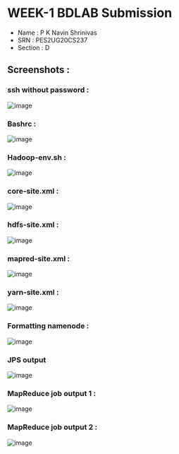 # WEEK-1 BDLAB Submission 
- Name : P K Navin Shrinivas
- SRN : PES2UG20CS237
- Section : D 

## Screenshots : 

### ssh without password : 
![image](./screenshots/1a.png)

### Bashrc :
![image](./screenshots/2a.png)

### Hadoop-env.sh :
![image](./screenshots/2b.png)

### core-site.xml :
![image](./screenshots/2c.png)

### hdfs-site.xml :
![image](./screenshots/2d.png)

### mapred-site.xml :
![image](./screenshots/2e.png)

### yarn-site.xml :
![image](./screenshots/2f.png)

### Formatting namenode : 
![image](./screenshots/2f.png)

### JPS output 
![image](./screenshots/3a.png)

### MapReduce job output 1 : 
![image](./screenshots/4a.png)

### MapReduce job output 2 : 
![image](./screenshots/6a.png)
